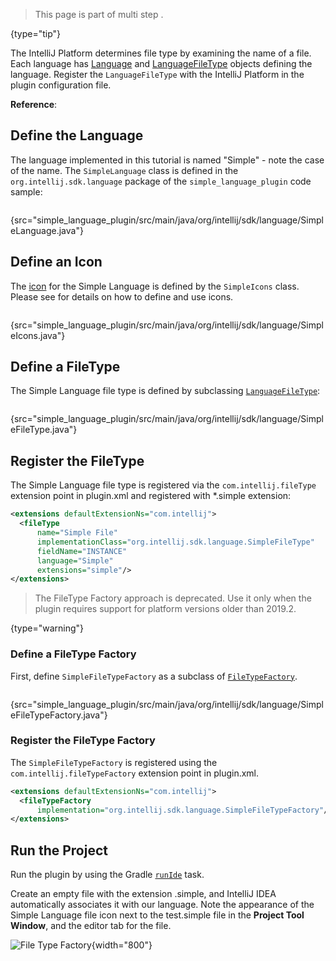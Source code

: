 [//]: # (title: 2. Language and File Type)

<!-- Copyright 2000-2022 JetBrains s.r.o. and other contributors. Use of this source code is governed by the Apache 2.0 license that can be found in the LICENSE file. -->

<chunk id="custom_language_tutorial_header">

> This page is part of multi step [](custom_language_support_tutorial.md).
>
{type="tip"}

</chunk>

The IntelliJ Platform determines file type by examining the name of a file.
Each language has [Language](%gh-ic%/platform/core-api/src/com/intellij/lang/Language.java) and [LanguageFileType](%gh-ic%/platform/core-api/src/com/intellij/openapi/fileTypes/LanguageFileType.java) objects defining the language.
Register the `LanguageFileType` with the IntelliJ Platform in the plugin configuration file.

**Reference**: [](registering_file_type.md)

## Define the Language

The language implemented in this tutorial is named "Simple" - note the case of the name.
The `SimpleLanguage` class is defined in the `org.intellij.sdk.language` package of the `simple_language_plugin` code sample:

```java
```
{src="simple_language_plugin/src/main/java/org/intellij/sdk/language/SimpleLanguage.java"}

## Define an Icon

The [icon](%gh-sdk-samples%/simple_language_plugin/src/main/resources/icons/jar-gray.png) for the Simple Language is defined by the `SimpleIcons` class.
Please see [](work_with_icons_and_images.md) for details on how to define and use icons.

```java
```
{src="simple_language_plugin/src/main/java/org/intellij/sdk/language/SimpleIcons.java"}

## Define a FileType

The Simple Language file type is defined by subclassing [`LanguageFileType`](%gh-ic%/platform/core-api/src/com/intellij/openapi/fileTypes/LanguageFileType.java):

```java
```
{src="simple_language_plugin/src/main/java/org/intellij/sdk/language/SimpleFileType.java"}

## Register the FileType

<tabs>

<tab title="2019.2 and later">

The Simple Language file type is registered via the `com.intellij.fileType` extension point in <path>plugin.xml</path> and registered with <path>*.simple</path> extension:

```xml
<extensions defaultExtensionNs="com.intellij">
  <fileType
      name="Simple File"
      implementationClass="org.intellij.sdk.language.SimpleFileType"
      fieldName="INSTANCE"
      language="Simple"
      extensions="simple"/>
</extensions>
```

</tab>

<tab title="Pre-2019.2">

> The FileType Factory approach is deprecated. Use it only when the plugin requires support for platform versions older than 2019.2.
>
{type="warning"}

### Define a FileType Factory

First, define `SimpleFileTypeFactory` as a subclass of [`FileTypeFactory`](%gh-ic%/platform/ide-core/src/com/intellij/openapi/fileTypes/FileTypeFactory.java).

```java
```
{src="simple_language_plugin/src/main/java/org/intellij/sdk/language/SimpleFileTypeFactory.java"}

### Register the FileType Factory

The `SimpleFileTypeFactory` is registered using the `com.intellij.fileTypeFactory` extension point in <path>plugin.xml</path>.

```xml
<extensions defaultExtensionNs="com.intellij">
  <fileTypeFactory
      implementation="org.intellij.sdk.language.SimpleFileTypeFactory"/>
</extensions>
```

</tab>

</tabs>

## Run the Project

Run the plugin by using the Gradle [`runIde`](gradle_prerequisites.md#running-a-simple-gradle-based-intellij-platform-plugin) task.

Create an empty file with the extension <path>.simple</path>, and IntelliJ IDEA automatically associates it with our language.
Note the appearance of the Simple Language file icon next to the <path>test.simple</path> file in the **Project Tool Window**, and the editor tab for the file.

![File Type Factory](file_type_factory.png){width="800"}
